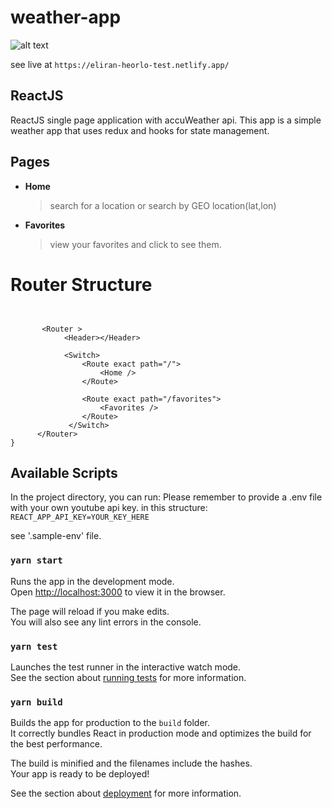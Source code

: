 # weather-app

![alt text](https://i.ibb.co/Svr6nFy/eliran-heorlo-test-netlify-app-1.png)

see live at `https://eliran-heorlo-test.netlify.app/`

## ReactJS

ReactJS single page application with accuWeather api.
This app is a simple weather app that uses redux and hooks for state management.

## **Pages**

- **Home**

  > search for a location or search by GEO location(lat,lon)

- **Favorites**

  > view your favorites and click to see them.


# Router Structure

```


       <Router >
            <Header></Header>
       
            <Switch>
                <Route exact path="/">
                    <Home />
                </Route>

                <Route exact path="/favorites">
                    <Favorites />
                </Route>
             </Switch>
      </Router>
}
```

<!-- ## Card Object Description -->

## Available Scripts

In the project directory, you can run:
Please remember to provide a .env file with your own youtube api key.
in this structure:
`REACT_APP_API_KEY=YOUR_KEY_HERE`

see '.sample-env' file.

### `yarn start`

Runs the app in the development mode.<br />
Open [http://localhost:3000](http://localhost:3000) to view it in the browser.

The page will reload if you make edits.<br />
You will also see any lint errors in the console.

### `yarn test`

Launches the test runner in the interactive watch mode.<br />
See the section about [running tests](https://facebook.github.io/create-react-app/docs/running-tests) for more information.

### `yarn build`

Builds the app for production to the `build` folder.<br />
It correctly bundles React in production mode and optimizes the build for the best performance.

The build is minified and the filenames include the hashes.<br />
Your app is ready to be deployed!

See the section about [deployment](https://facebook.github.io/create-react-app/docs/deployment) for more information.
